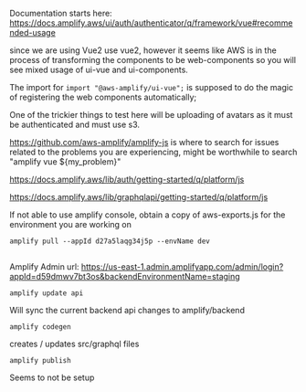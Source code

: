Documentation starts here: https://docs.amplify.aws/ui/auth/authenticator/q/framework/vue#recommended-usage

since we are using Vue2 use vue2, however it seems like AWS is in the process of transforming the components to be web-components so you will see mixed usage of ui-vue and ui-components.

The import for `import "@aws-amplify/ui-vue";` is supposed to do the magic of registering the web components automatically;

One of the trickier things to test here will be uploading of avatars as it must be authenticated and must use s3.

https://github.com/aws-amplify/amplify-js is where to search for issues related to the problems you are experiencing, might be worthwhile to search "amplify vue \${my_problem}"

https://docs.amplify.aws/lib/auth/getting-started/q/platform/js

https://docs.amplify.aws/lib/graphqlapi/getting-started/q/platform/js

If not able to use amplify console, obtain a copy of aws-exports.js for the environment you are working on

```
amplify pull --appId d27a5laqg34j5p --envName dev
```

##

Amplify Admin url: https://us-east-1.admin.amplifyapp.com/admin/login?appId=d59dmwv7bt3os&backendEnvironmentName=staging

```
amplify update api
```

Will sync the current backend api changes to amplify/backend

```
amplify codegen
```

creates / updates src/graphql files

```
amplify publish
```

Seems to not be setup
